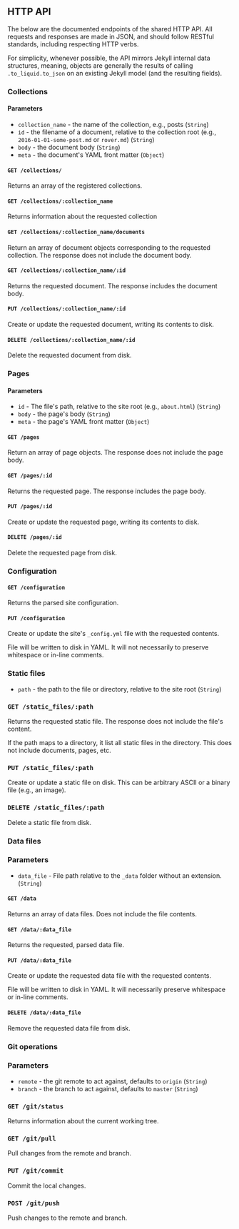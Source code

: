 ## HTTP API

The below are the documented endpoints of the shared HTTP API. All requests and responses are made in JSON, and should follow RESTful standards, including respecting HTTP verbs.

For simplicity, whenever possible, the API mirrors Jekyll internal data structures, meaning, objects are generally the results of calling `.to_liquid.to_json` on an existing Jekyll model (and the resulting fields).

### Collections
#### Parameters

* `collection_name` - the name of the collection, e.g., posts (`String`)
* `id` - the filename of a document, relative to the collection root (e.g., `2016-01-01-some-post.md` or `rover.md`) (`String`)
* `body` - the document body (`String`)
* `meta` - the document's YAML front matter (`Object`)

#### `GET /collections/`

Returns an array of the registered collections.

#### `GET /collections/:collection_name`

Returns information about the requested collection

#### `GET /collections/:collection_name/documents`

Return an array of document objects corresponding to the requested collection. The response does not include the document body.

#### `GET /collections/:collection_name/:id`

Returns the requested document. The response includes the document body.

#### `PUT /collections/:collection_name/:id`

Create or update the requested document, writing its contents to disk.

#### `DELETE /collections/:collection_name/:id`

Delete the requested document from disk.

### Pages

#### Parameters

* `id` - The file's path, relative to the site root (e.g., `about.html`) (`String`)
* `body` - the page's body (`String`)
* `meta` - the page's YAML front matter (`Object`)

#### `GET /pages`

Return an array of page objects. The response does not include the page body.

#### `GET /pages/:id`

Returns the requested page. The response includes the page body.

#### `PUT /pages/:id`

Create or update the requested page, writing its contents to disk.

#### `DELETE /pages/:id`

Delete the requested page from disk.

### Configuration

#### `GET /configuration`

Returns the parsed site configuration.

#### `PUT /configuration`

Create or update the site's `_config.yml` file with the requested contents.

File will be written to disk in YAML. It will not necessarily to preserve whitespace or in-line comments.

### Static files

* `path` - the path to the file or directory, relative to the site root (`String`)

### `GET /static_files/:path`

Returns the requested static file. The response does not include the file's content.

If the path maps to a directory, it list all static files in the directory. This does not include documents, pages, etc.

### `PUT /static_files/:path`

Create or update a static file on disk. This can be arbitrary ASCII or a binary file (e.g., an image).

### `DELETE /static_files/:path`

Delete a static file from disk.

### Data files

### Parameters

* `data_file` - File path relative to the `_data` folder without an extension. (`String`)

#### `GET /data`

Returns an array of data files. Does not include the file contents.

#### `GET /data/:data_file`

Returns the requested, parsed data file.

#### `PUT /data/:data_file`

Create or update the requested data file with the requested contents.

File will be written to disk in YAML. It will necessarily preserve whitespace or in-line comments.

#### `DELETE /data/:data_file`

Remove the requested data file from disk.

### Git operations

### Parameters

* `remote` - the git remote to act against, defaults to `origin` (`String`)
* `branch` - the branch to act against, defaults to `master` (`String`)

### `GET /git/status`

Returns information about the current working tree.

### `GET /git/pull`

Pull changes from the remote and branch.

### `PUT /git/commit`

Commit the local changes.

### `POST /git/push`

Push changes to the remote and branch.
